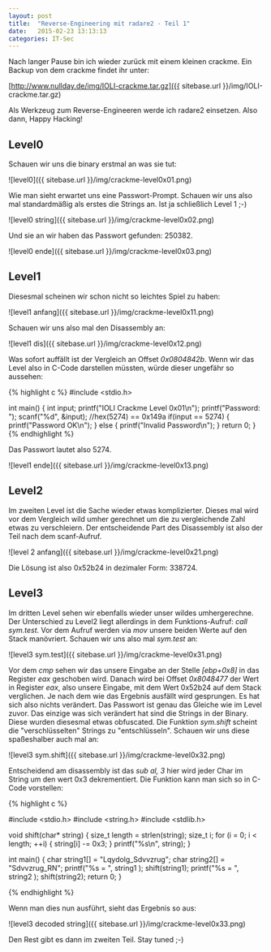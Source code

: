```yaml
---
layout: post
title:  "Reverse-Engineering mit radare2 - Teil 1"
date:   2015-02-23 13:13:13
categories: IT-Sec
---
```


Nach langer Pause bin ich wieder zurück mit einem kleinen crackme. Ein Backup
von dem crackme findet ihr unter: 

[http://www.nullday.de/img/IOLI-crackme.tar.gz]({{ sitebase.url }}/img/IOLI-crackme.tar.gz)

Als Werkzeug zum Reverse-Engineeren werde ich radare2 einsetzen. 
Also dann, Happy Hacking!

Level0
------

Schauen wir uns die binary erstmal an was sie tut:

![level0]({{ sitebase.url }}/img/crackme-level0x01.png)

Wie man sieht erwartet uns eine Passwort-Prompt. Schauen wir uns also mal
standardmäßig als erstes die Strings an. Ist ja schließlich Level 1 ;-)

![level0 string]({{ sitebase.url }}/img/crackme-level0x02.png)

Und sie an wir haben das Passwort gefunden: 250382.

![level0 ende]({{ sitebase.url }}/img/crackme-level0x03.png)

Level1
------

Diesesmal scheinen wir schon nicht so leichtes Spiel zu haben:

![level1 anfang]({{ sitebase.url }}/img/crackme-level0x11.png)

Schauen wir uns also mal den Disassembly an:

![level1 dis]({{ sitebase.url }}/img/crackme-level0x12.png)

Was sofort auffällt ist der Vergleich an Offset *0x0804842b*. Wenn wir 
das Level also in C-Code darstellen müssten, würde dieser ungefähr so
aussehen:

{% highlight c %}
#include <stdio.h>

int main() {
  int input;
  printf("IOLI Crackme Level 0x01\n");
  printf("Password: ");
  scanf("%d", &input);
  //hex(5274) == 0x149a
  if(input == 5274) {
    printf("Password OK\n");
  } else {
    printf("Invalid Password\n");
  }
  return 0;
}
{% endhighlight %}

Das Passwort lautet also 5274.

![level1 ende]({{ sitebase.url }}/img/crackme-level0x13.png)

Level2
------

Im zweiten Level ist die Sache wieder etwas komplizierter. Dieses mal wird vor
dem Vergleich wild umher gerechnet um die zu vergleichende Zahl etwas zu
verschleiern. Der entscheidende Part des Disassembly ist also der Teil nach dem
scanf-Aufruf.

![level 2 anfang]({{ sitebase.url }}/img/crackme-level0x21.png)

Die Lösung ist also 0x52b24 in dezimaler Form: 338724.

Level3
------

Im dritten Level sehen wir ebenfalls wieder unser wildes umhergerechne. Der
Unterschied zu Level2 liegt allerdings in dem Funktions-Aufruf: *call sym.test*.
Vor dem Aufruf werden via *mov* unsere beiden Werte auf den Stack manövriert.
Schauen wir uns also mal *sym.test* an:

![level3 sym.test]({{ sitebase.url }}/img/crackme-level0x31.png)

Vor dem *cmp* sehen wir das unsere Eingabe an der Stelle *[ebp+0x8]* in das
Register *eax* geschoben wird. Danach wird bei Offset *0x8048477* der Wert in
Register *eax*, also unsere Eingabe, mit dem Wert 0x52b24 auf dem Stack
verglichen. Je nach dem wie das Ergebnis ausfällt wird gesprungen. Es hat sich
also nichts verändert. Das Passwort ist genau das Gleiche wie im Level zuvor.
Das einzige was sich verändert hat sind die Strings in der Binary. Diese wurden
diesesmal etwas obfuscated. Die Funktion *sym.shift* scheint die
"verschlüsselten" Strings zu "entschlüsseln". Schauen wir uns diese spaßeshalber
auch mal an:

![level3 sym.shift]({{ sitebase.url }}/img/crackme-level0x32.png)

Entscheidend am disassembly ist das *sub al, 3* hier wird jeder Char im String
um den wert 0x3 dekrementiert. Die Funktion kann man sich so in C-Code
vorstellen:

{% highlight c %}

#include <stdio.h>
#include <string.h>
#include <stdlib.h>

void shift(char* string) {
     size_t length = strlen(string);
     size_t i;
     for (i = 0; i < length; ++i) {
        string[i] -= 0x3;
     }
     printf("%s\n", string);
}

int main() {
    char string1[] = "Lqydolg_Sdvvzrug";
    char string2[] = "Sdvvzrug_RN";
    printf("%s = ", string1 );
    shift(string1);
    printf("%s = ", string2 );
    shift(string2);
    return 0;
}

{% endhighlight %}

Wenn man dies nun ausführt, sieht das Ergebnis so aus:

![level3 decoded string]({{ sitebase.url }}/img/crackme-level0x33.png)

Den Rest gibt es dann im zweiten Teil. Stay tuned ;-)

